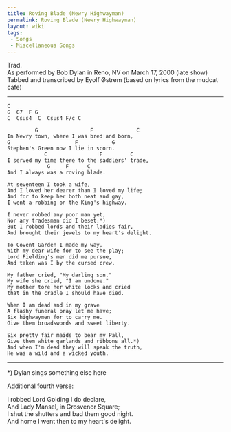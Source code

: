 ```yaml
---
title: Roving Blade (Newry Highwayman)
permalink: Roving Blade (Newry Highwayman)
layout: wiki
tags:
 - Songs
 - Miscellaneous Songs
---
```


Trad.  
As performed by Bob Dylan in Reno, NV on March 17, 2000 (late show)  
Tabbed and transcribed by Eyolf Østrem (based on lyrics from the mudcat
cafe)

* * * * *

    C
    G  G7  F G
    C  Csus4  C  Csus4 F/c C

             G                 F              C
    In Newry town, where I was bred and born,
    G                     F           G
    Stephen's Green now I lie in scorn.
                C                 F         C
    I served my time there to the saddlers' trade,
                 G     F      C
    And I always was a roving blade.

    At seventeen I took a wife,
    And I loved her dearer than I loved my life;
    And for to keep her both neat and gay,
    I went a-robbing on the King's highway.

    I never robbed any poor man yet,
    Nor any tradesman did I beset;*)
    But I robbed lords and their ladies fair,
    And brought their jewels to my heart's delight.

    To Covent Garden I made my way,
    With my dear wife for to see the play;
    Lord Fielding's men did me pursue,
    And taken was I by the cursed crew.

    My father cried, "My darling son."
    My wife she cried, "I am undone."
    My mother tore her white locks and cried
    that in the cradle I should have died.

    When I am dead and in my grave
    A flashy funeral pray let me have;
    Six highwaymen for to carry me.
    Give them broadswords and sweet liberty.

    Six pretty fair maids to bear my Pall,
    Give them white garlands and ribbons all.*)
    And when I'm dead they will speak the truth,
    He was a wild and a wicked youth.

* * * * *

\*) Dylan sings something else here

Additional fourth verse:

I robbed Lord Golding I do declare,  
And Lady Mansel, in Grosvenor Square;  
I shut the shutters and bad them good night.  
And home I went then to my heart's delight.
